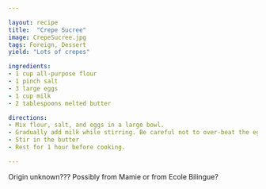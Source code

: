 ```yaml
---

layout: recipe
title:  "Crepe Sucree"
image: CrepeSucree.jpg
tags: Foreign, Dessert
yield: "Lots of crepes"

ingredients:
- 1 cup all-purpose flour
- 1 pinch salt
- 3 large eggs
- 1 cup milk
- 2 tablespoons melted butter

directions:
- Mix flour, salt, and eggs in a large bowl.
- Gradually add milk while stirring. Be careful not to over-beat the eggs.
- Stir in the butter
- Rest for 1 hour before cooking.

---
```


Origin unknown??? Possibly from Mamie or from Ecole Bilingue?

